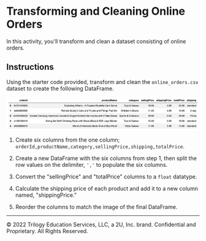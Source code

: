# Transforming and Cleaning Online Orders

In this activity, you'll transform and clean a dataset consisting of online orders.

## Instructions

Using the starter code provided, transform and clean the `online_orders.csv` dataset to create the following DataFrame. 

  ![Amazon orders final DataFrame](Unsolved/Resources/A1-online_orders_df.png)

1. Create six columns from the one column; `orderId,productName,category,sellingPrice,shipping,totalPrice`. 

2. Create a new DataFrame with the six columns from step 1, then split the row values on the delimiter, `','` to populate the six columns.

3. Convert the "sellingPrice" and "totalPrice" columns to a `float` datatype.

4. Calculate the shipping price of each product and add it to a new column named, "shippingPrice."

5. Reorder the columns to match the image of the final DataFrame. 


---

© 2022 Trilogy Education Services, LLC, a 2U, Inc. brand.  Confidential and Proprietary.  All Rights Reserved.